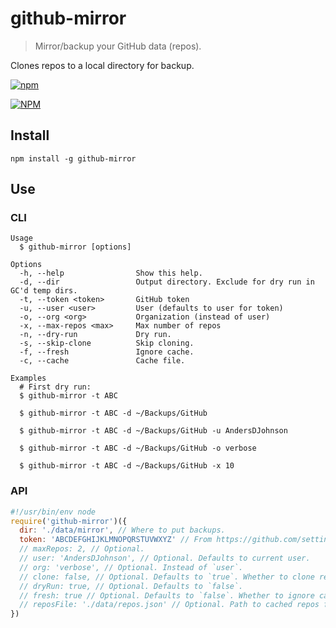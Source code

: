 # github-mirror
> Mirror/backup your GitHub data (repos).

Clones repos to a local directory for backup.

[![npm](https://img.shields.io/npm/v/github-mirror.svg)](https://www.npmjs.com/package/github-mirror)

[![NPM](https://nodei.co/npm/github-mirror.png)](https://nodei.co/npm/github-mirror/)

## Install

```
npm install -g github-mirror
```

## Use

### CLI

```
Usage
  $ github-mirror [options]

Options
  -h, --help                Show this help.
  -d, --dir                 Output directory. Exclude for dry run in GC'd temp dirs.
  -t, --token <token>       GitHub token
  -u, --user <user>         User (defaults to user for token)
  -o, --org <org>           Organization (instead of user)
  -x, --max-repos <max>     Max number of repos
  -n, --dry-run             Dry run.
  -s, --skip-clone          Skip cloning.
  -f, --fresh               Ignore cache.
  -c, --cache               Cache file.

Examples
  # First dry run:
  $ github-mirror -t ABC

  $ github-mirror -t ABC -d ~/Backups/GitHub

  $ github-mirror -t ABC -d ~/Backups/GitHub -u AndersDJohnson

  $ github-mirror -t ABC -d ~/Backups/GitHub -o verbose

  $ github-mirror -t ABC -d ~/Backups/GitHub -x 10
```

### API

```js
#!/usr/bin/env node
require('github-mirror')({
  dir: './data/mirror', // Where to put backups.
  token: 'ABCDEFGHIJKLMNOPQRSTUVWXYZ' // From https://github.com/settings/tokens.
  // maxRepos: 2, // Optional.
  // user: 'AndersDJohnson', // Optional. Defaults to current user.
  // org: 'verbose', // Optional. Instead of `user`.
  // clone: false, // Optional. Defaults to `true`. Whether to clone repos.
  // dryRun: true, // Optional. Defaults to `false`.
  // fresh: true // Optional. Defaults to `false`. Whether to ignore cache.
  // reposFile: './data/repos.json' // Optional. Path to cached repos file.
})
```
